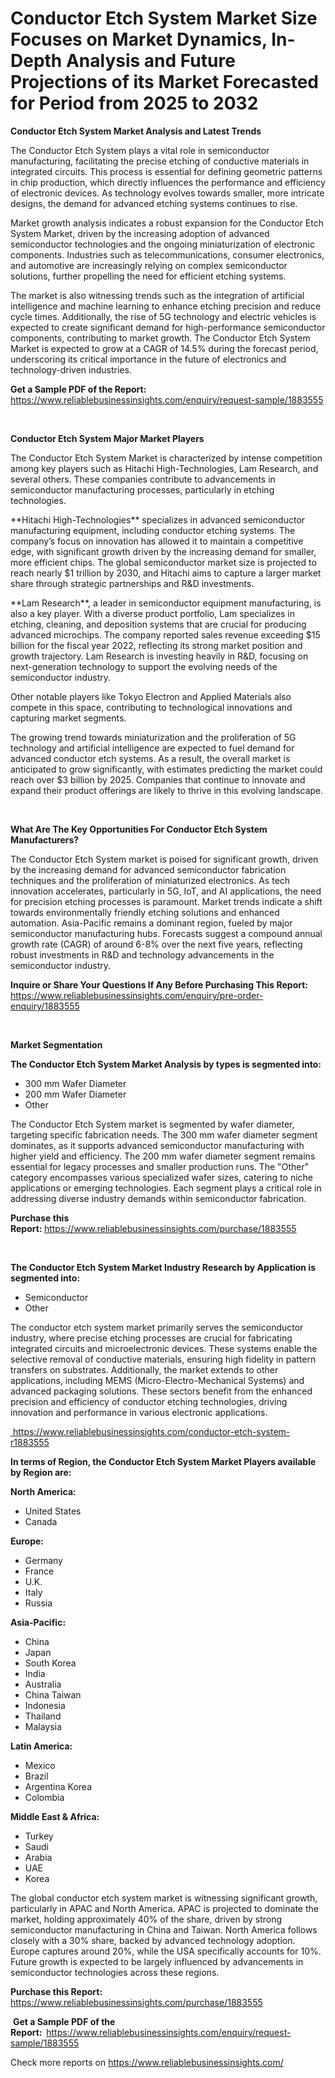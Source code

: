 <p><h1>Conductor Etch System Market Size Focuses on Market Dynamics, In-Depth Analysis and Future Projections of its Market Forecasted for Period from 2025 to 2032</h1></p><p><strong>Conductor Etch System Market Analysis and Latest Trends</strong></p>
<p><p>The Conductor Etch System plays a vital role in semiconductor manufacturing, facilitating the precise etching of conductive materials in integrated circuits. This process is essential for defining geometric patterns in chip production, which directly influences the performance and efficiency of electronic devices. As technology evolves towards smaller, more intricate designs, the demand for advanced etching systems continues to rise.</p><p>Market growth analysis indicates a robust expansion for the Conductor Etch System Market, driven by the increasing adoption of advanced semiconductor technologies and the ongoing miniaturization of electronic components. Industries such as telecommunications, consumer electronics, and automotive are increasingly relying on complex semiconductor solutions, further propelling the need for efficient etching systems.</p><p>The market is also witnessing trends such as the integration of artificial intelligence and machine learning to enhance etching precision and reduce cycle times. Additionally, the rise of 5G technology and electric vehicles is expected to create significant demand for high-performance semiconductor components, contributing to market growth. The Conductor Etch System Market is expected to grow at a CAGR of 14.5% during the forecast period, underscoring its critical importance in the future of electronics and technology-driven industries.</p></p>
<p><strong>Get a Sample PDF of the Report:&nbsp;</strong> <a href="https://www.reliablebusinessinsights.com/enquiry/request-sample/1883555?utm_campaign=2125&utm_medium=2&utm_source=Github&utm_content=ia&utm_term=13022025&utm_id=conductor-etch-system">https://www.reliablebusinessinsights.com/enquiry/request-sample/1883555</a></p>
<p>&nbsp;</p>
<p><strong>Conductor Etch System Major Market Players</strong></p>
<p><p>The Conductor Etch System Market is characterized by intense competition among key players such as Hitachi High-Technologies, Lam Research, and several others. These companies contribute to advancements in semiconductor manufacturing processes, particularly in etching technologies.</p><p>**Hitachi High-Technologies** specializes in advanced semiconductor manufacturing equipment, including conductor etching systems. The company’s focus on innovation has allowed it to maintain a competitive edge, with significant growth driven by the increasing demand for smaller, more efficient chips. The global semiconductor market size is projected to reach nearly $1 trillion by 2030, and Hitachi aims to capture a larger market share through strategic partnerships and R&D investments.</p><p>**Lam Research**, a leader in semiconductor equipment manufacturing, is also a key player. With a diverse product portfolio, Lam specializes in etching, cleaning, and deposition systems that are crucial for producing advanced microchips. The company reported sales revenue exceeding $15 billion for the fiscal year 2022, reflecting its strong market position and growth trajectory. Lam Research is investing heavily in R&D, focusing on next-generation technology to support the evolving needs of the semiconductor industry.</p><p>Other notable players like Tokyo Electron and Applied Materials also compete in this space, contributing to technological innovations and capturing market segments. </p><p>The growing trend towards miniaturization and the proliferation of 5G technology and artificial intelligence are expected to fuel demand for advanced conductor etch systems. As a result, the overall market is anticipated to grow significantly, with estimates predicting the market could reach over $3 billion by 2025. Companies that continue to innovate and expand their product offerings are likely to thrive in this evolving landscape.</p></p>
<p>&nbsp;</p>
<p><strong>What Are The Key Opportunities For Conductor Etch System Manufacturers?</strong></p>
<p><p>The Conductor Etch System market is poised for significant growth, driven by the increasing demand for advanced semiconductor fabrication techniques and the proliferation of miniaturized electronics. As tech innovation accelerates, particularly in 5G, IoT, and AI applications, the need for precision etching processes is paramount. Market trends indicate a shift towards environmentally friendly etching solutions and enhanced automation. Asia-Pacific remains a dominant region, fueled by major semiconductor manufacturing hubs. Forecasts suggest a compound annual growth rate (CAGR) of around 6-8% over the next five years, reflecting robust investments in R&D and technology advancements in the semiconductor industry.</p></p>
<p><strong>Inquire or Share Your Questions If Any Before Purchasing This Report:</strong> <a href="https://www.reliablebusinessinsights.com/enquiry/pre-order-enquiry/1883555?utm_campaign=2125&utm_medium=2&utm_source=Github&utm_content=ia&utm_term=13022025&utm_id=conductor-etch-system">https://www.reliablebusinessinsights.com/enquiry/pre-order-enquiry/1883555</a></p>
<p>&nbsp;</p>
<p><strong>Market Segmentation</strong></p>
<p><strong>The Conductor Etch System Market Analysis by types is segmented into:</strong></p>
<p><ul><li>300 mm Wafer Diameter</li><li>200 mm Wafer Diameter</li><li>Other</li></ul></p>
<p><p>The Conductor Etch System market is segmented by wafer diameter, targeting specific fabrication needs. The 300 mm wafer diameter segment dominates, as it supports advanced semiconductor manufacturing with higher yield and efficiency. The 200 mm wafer diameter segment remains essential for legacy processes and smaller production runs. The "Other" category encompasses various specialized wafer sizes, catering to niche applications or emerging technologies. Each segment plays a critical role in addressing diverse industry demands within semiconductor fabrication.</p></p>
<p><strong>Purchase this Report:&nbsp;</strong><a href="https://www.reliablebusinessinsights.com/purchase/1883555?utm_campaign=2125&utm_medium=2&utm_source=Github&utm_content=ia&utm_term=13022025&utm_id=conductor-etch-system">https://www.reliablebusinessinsights.com/purchase/1883555</a></p>
<p>&nbsp;</p>
<p><strong>The Conductor Etch System Market Industry Research by Application is segmented into:</strong></p>
<p><ul><li>Semiconductor</li><li>Other</li></ul></p>
<p><p>The conductor etch system market primarily serves the semiconductor industry, where precise etching processes are crucial for fabricating integrated circuits and microelectronic devices. These systems enable the selective removal of conductive materials, ensuring high fidelity in pattern transfers on substrates. Additionally, the market extends to other applications, including MEMS (Micro-Electro-Mechanical Systems) and advanced packaging solutions. These sectors benefit from the enhanced precision and efficiency of conductor etching technologies, driving innovation and performance in various electronic applications.</p></p>
<p><a href="https://www.reliablebusinessinsights.com/conductor-etch-system-r1883555?utm_campaign=2125&utm_medium=2&utm_source=Github&utm_content=ia&utm_term=13022025&utm_id=conductor-etch-system">&nbsp;https://www.reliablebusinessinsights.com/conductor-etch-system-r1883555</a></p>
<p><strong>In terms of Region, the Conductor Etch System Market Players available by Region are:</strong></p>
<p>
    <p> <strong> North America: </strong>
        <ul>
            <li>United States</li>
            <li>Canada</li>
        </ul>
        </p> 
    <p> <strong> Europe: </strong>
        <ul>
            <li>Germany</li>
            <li>France</li>
            <li>U.K.</li>
            <li>Italy</li>
            <li>Russia</li>
        </ul>
        </p> 
    <p> <strong> Asia-Pacific: </strong>
        <ul>
            <li>China</li>
            <li>Japan</li>
            <li>South Korea</li>
            <li>India</li>
            <li>Australia</li>
            <li>China Taiwan</li>
            <li>Indonesia</li>
            <li>Thailand</li>
            <li>Malaysia</li>
        </ul>
        </p> 
    <p> <strong> Latin America: </strong>
        <ul>
            <li>Mexico</li>
            <li>Brazil</li>
            <li>Argentina Korea</li>
            <li>Colombia</li>
        </ul>
        </p> 
    <p> <strong> Middle East & Africa: </strong>
        <ul>
            <li>Turkey</li>
            <li>Saudi</li>
            <li>Arabia</li>
            <li>UAE</li>
            <li>Korea</li>
        </ul>
    </p>
    </p>
<p><p>The global conductor etch system market is witnessing significant growth, particularly in APAC and North America. APAC is projected to dominate the market, holding approximately 40% of the share, driven by strong semiconductor manufacturing in China and Taiwan. North America follows closely with a 30% share, backed by advanced technology adoption. Europe captures around 20%, while the USA specifically accounts for 10%. Future growth is expected to be largely influenced by advancements in semiconductor technologies across these regions.</p></p>
<p><strong>Purchase this Report: </strong><a href="https://www.reliablebusinessinsights.com/purchase/1883555?utm_campaign=2125&utm_medium=2&utm_source=Github&utm_content=ia&utm_term=13022025&utm_id=conductor-etch-system">https://www.reliablebusinessinsights.com/purchase/1883555</a></p>
<p>&nbsp;<strong>Get a Sample PDF of the Report:&nbsp;&nbsp;</strong><a href="https://www.reliablebusinessinsights.com/enquiry/request-sample/1883555?utm_campaign=2125&utm_medium=2&utm_source=Github&utm_content=ia&utm_term=13022025&utm_id=conductor-etch-system">https://www.reliablebusinessinsights.com/enquiry/request-sample/1883555</a></p>
<p><strong></strong></p>
<p>Check more reports on <a href="https://www.reliablebusinessinsights.com/?utm_campaign=2125&utm_medium=2&utm_source=Github&utm_content=ia&utm_term=13022025&utm_id=conductor-etch-system">https://www.reliablebusinessinsights.com/</a></p>